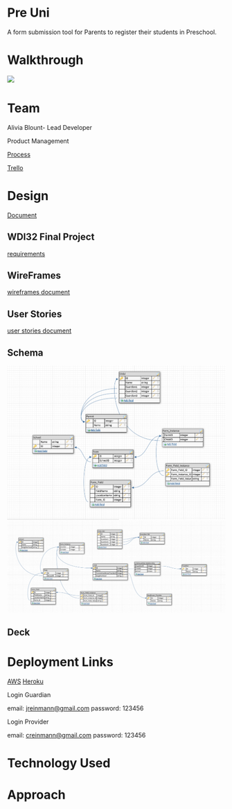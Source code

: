 # Pre Uni
A form submission tool for Parents to register their students in Preschool.

# Walkthrough
![](https://github.com/amblount/preunirails/blob/master/public/PreUni.gif)

# Team
Alivia Blount- Lead Developer

Product Management

[Process](https://docs.google.com/document/d/1DHwXnhy9l3TKiTCmtHTHdiRg-R2KZyQxa-IIvgKqj9E/edit)

[Trello](https://trello.com/preuni)

# Design
[Document](https://docs.google.com/document/d/1qNzt9k_fu3Q1RCWg2spfe6stJg_Bg_ZS8ZsS8Cl4bGY/edit)
## WDI32 Final Project 
[requirements](https://github.com/sf-wdi-gaia/project-4)
## WireFrames
[wireframes document](https://github.com/amblount/preunirails/blob/master/public/wireframes.md)

## User Stories
[user stories document](https://github.com/amblount/preunirails/blob/master/public/user_stories.md)

## Schema
![](https://github.com/amblount/preunirails/blob/master/public/images/schema2.png)
![](https://github.com/amblount/preunirails/blob/master/public/images/schema.png)

## Deck
[](https://docs.google.com/presentation/d/1FBdwonbgkiIN_ywfEO-F2bEglKLC_Yj7IRpijFxeNtQ/edit?usp=sharing)

# Deployment Links
[AWS]()
[Heroku]()

Login Guardian

email: jreinmann@gmail.com
password: 123456

Login Provider

email: creinmann@gmail.com
password: 123456

# Technology Used
[]()

# Approach
